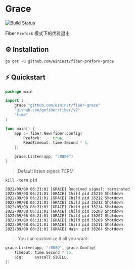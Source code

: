 # Grace

[![Build Status](https://travis-ci.org/ivpusic/grpool.svg?branch=master)](https://github.com/infinitasx/easi-go-aws)

Fiber `Prefork` 模式下的优雅退出

## ⚙ Installation

```text
go get -u github.com/eininst/fiber-prefork-grace
```

## ⚡ Quickstart

```go
package main

import (
    grace "github.com/eininst/fiber-grace"
    "github.com/gofiber/fiber/v2"
    "time"
)

func main() {
    app := fiber.New(fiber.Config{
        Prefork:     true,
        ReadTimeout: time.Second * 5,
    })

    grace.Listen(app, ":8080")
}
```

> Default listen signal: TERM

```shell
kill -term pid
```

```text
2022/09/08 06:21:01 [GRACE] Received signal: terminated
2022/09/08 06:21:01 [GRACE] Child pid 35210 Shotdown
2022/09/08 06:21:01 [GRACE] Child pid 35212 Shotdown
2022/09/08 06:21:01 [GRACE] Child pid 35213 Shotdown
2022/09/08 06:21:01 [GRACE] Child pid 35214 Shotdown
2022/09/08 06:21:01 [GRACE] Child pid 35208 Shotdown
2022/09/08 06:21:01 [GRACE] Child pid 35207 Shotdown
2022/09/08 06:21:01 [GRACE] Child pid 35209 Shotdown
2022/09/08 06:21:01 [GRACE] Child pid 35211 Shotdown
2022/09/08 06:21:01 [GRACE] Main  pid 35204 Shotdown
```

> You can customize it all you want:

```go
grace.Listen(app, ":8080", grace.Config{
    Timeout: time.Second * 15,
    Sig:     syscall.SIGILL,
})
```